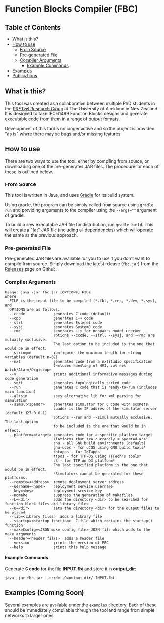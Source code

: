 # Function Blocks Compiler (FBC)


## Table of Contents

- [What is this?](#what-is-this)
- [How to use](#how-to-use)
    - [From Source](#from-source)
    - [Pre-generated File](#pre-generated-file)
    - [Compiler Arguments](#compiler-arguments)
        - [Example Commands](#example-commands)
- [Examples](#examples)
- [Publications](#publications)

## What is this?

This tool was created as a collaboration between multiple PhD students in the [PRETzel Research Group](http://pretzel.ece.auckland.ac.nz/) at The University of Auckland in New Zealand.
It is designed to take IEC 61499 Function Blocks designs and generate executable code from them in a range of output formats.

Development of this tool is no longer active and so the project is provided "as is" where there may be bugs and/or missing features.


## How to use

There are two ways to use the tool: either by compiling from source, or downloading one of the pre-generated JAR files.
The procedure for each of these is outlined below.

### From Source

This tool is written in Java, and uses [Gradle](https://gradle.org/) for its build system.

Using gradle, the program can be simply called from source using `gradle run` and providing arguments to the compiler using the `--args=""` argument of gradle.

To build a new executable JAR file for distribution, run `gradle build`.
This will create a "fat" JAR file (including all dependencies) which will operate the same as the previous approach.

### Pre-generated File

Pre-generated JAR files are available for you to use if you don't want to compile from source.
Simply download the latest release (`fbc.jar`) from the [Releases](https://github.com/PRETgroup/fbc/releases) page on Github.


### Compiler Arguments
```
Usage: java -jar fbc.jar [OPTIONS] FILE
where
  FILE is the input file to be compiled (*.fbt, *.res, *.dev, *.sys), and
  OPTIONS are as follows:
  --ccode             generates C code (default)
  --cpp               generates C++ code
  --strl              generates Esterel code
  --sysj              generates SystemJ code
  --rmc               generates LTS for Roopak's Model Checker
                      Options --ccode, --strl, --sysj, and --rmc are mutually exclusive.
                      The last option to be included is the one that would be in effect.
  --string=n          configures the maximum length for string variables (default n=32)
  --nxt               generates code from a nxtStudio specification
                      Includes handling of HMI, but not Watch/Alarm/Digiscope
  --v                 prints additional informative messages during code generation
  --sort              generates topologically sorted code
  --run               generates C code that is ready-to-run (includes main function)
  --altsim            uses alternative lib for xml parsing for simulation
  --simul:<ipaddr>    generates simulator for C code with sockets
                      ipaddr is the IP addres of the simulator server (default 127.0.0.1)
                      Options --run and --simul mutually exclusive. The last option
                      to be included is the one that would be in effect.
  --platform=<target> generates code for a specific platform target
                      Platforms that are currently supported are:
                      gnu - all GNU build environments (default)
                      gnu-ucos - for uCOS using GNU build tools*
                      iotapps - for IoTapps
                      ttpos - for TTP-OS using TTTech's tools*
                      d3 - for TTP on D3 platform*
                      The last specified platform is the one that would be in effect.
                      *Simulators cannot be generated for these platforms.
  --remote=<address>  remote deployment server address
  --uername=<name>    deployment service username
  --key=<key>         deployment service key
  --nomake            suppress the generation of makefiles
  --L=<dir>           adds the directory <dir> to be searched for function block files and library files
  --O=<dir>           sets the directory <dir> for the output files to be placed
  --lib=<library files>  adds a library file
  --startup=<startup function>  C file which contains the startup() function
  --makeConfig=<JSON make config file> JOSN file which adds to the make arguments
  --header=<header files>  adds a header file
  --version           prints the version of FBC
  --help              prints this help message
```


#### Example Commands

Generate **C code** for the file **INPUT.fbt** and store it in **output_dir**:

`java -jar fbc.jar --ccode -O=output_dir/ INPUT.fbt`


## Examples (Coming Soon)

Several examples are available under the `examples` directory.
Each of these should be immediately compilable through the tool and range from simple networks to larger ones.